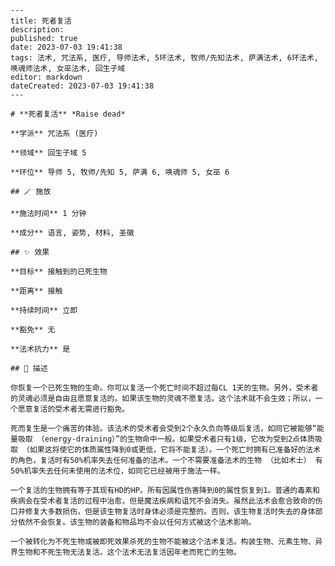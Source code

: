 
    ---
    title: 死者复活
    description: 
    published: true
    date: 2023-07-03 19:41:38
    tags: 法术, 咒法系, 医疗, 导师法术, 5环法术, 牧师/先知法术, 萨满法术, 6环法术, 唤魂师法术, 女巫法术, 回生子域
    editor: markdown
    dateCreated: 2023-07-03 19:41:38
    ---

    # **死者复活** *Raise dead*

    **学派** 咒法系 (医疗) 

    **领域** 回生子域 5

    **环位** 导师 5, 牧师/先知 5, 萨满 6, 唤魂师 5, 女巫 6

    ## 🪄 施放

    **施法时间** 1 分钟

    **成分** 语言, 姿势, 材料, 圣徽

    ## ✨ 效果 

    **目标** 接触到的已死生物 

    **距离** 接触  

    **持续时间** 立即 

    **豁免** 无

    **法术抗力** 是

    ## 📖 描述

    你恢复一个已死生物的生命。你可以复活一个死亡时间不超过每CL 1天的生物。另外，受术者的灵魂必须是自由且愿意复活的。如果该生物的灵魂不愿复活，这个法术就不会生效；所以，一个愿意复活的受术者无需进行豁免。

    死而复生是一个痛苦的体验。该法术的受术者会受到2个永久负向等级后复活，如同它被能够“能量吸取 （energy-draining）”的生物命中一般。如果受术者只有1级，它改为受到2点体质吸取 （如果这将使它的体质属性降到0或更低，它将不能复活）。一个死亡时拥有已准备好的法术的角色，复活时有50%机率失去任何准备的法术。一个不需要准备法术的生物 （比如术士） 有50%机率失去任何未使用的法术位，如同它已经被用于施法一样。

    一个复活的生物拥有等于其现有HD的HP。所有因属性伤害降到0的属性恢复到1。普通的毒素和疾病会在受术者复活的过程中治愈，但是魔法疾病和诅咒不会消失。虽然此法术会愈合致命的伤口并修复大多数损伤，但是该生物复活时身体必须是完整的。否则，该生物复活时失去的身体部分依然不会恢复。该生物的装备和物品均不会以任何方式被这个法术影响。

    一个被转化为不死生物或被即死效果杀死的生物不能被这个法术复活。构装生物、元素生物、异界生物和不死生物无法复活。这个法术无法复活因年老而死亡的生物。
    